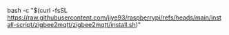 bash -c "$(curl -fsSL https://raw.githubusercontent.com/jjye93/raspberrypi/refs/heads/main/install-script/zigbee2mqtt/zigbee2mqtt/install.sh)"

